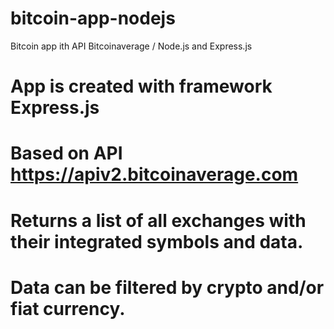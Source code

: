 # bitcoin-app-nodejs
Bitcoin app ith API Bitcoinaverage / Node.js and Express.js

# App is created with framework Express.js
# Based on API https://apiv2.bitcoinaverage.com
# Returns a list of all exchanges with their integrated symbols and data. 
# Data can be filtered by crypto and/or fiat currency.
